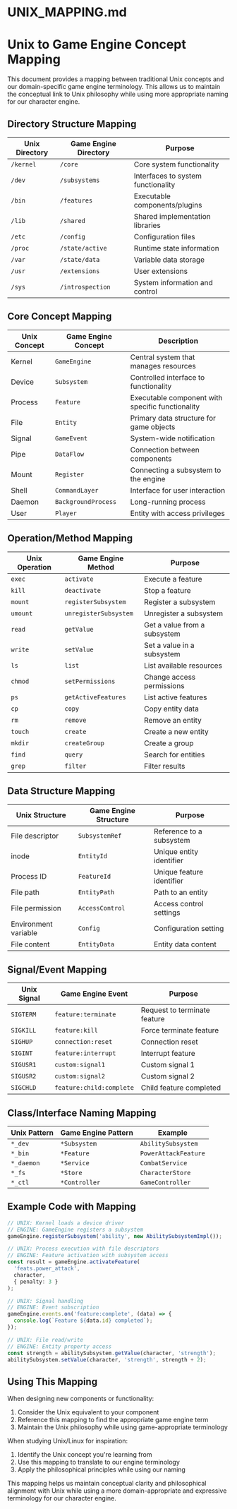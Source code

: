 # UNIX_MAPPING.md

# Unix to Game Engine Concept Mapping

This document provides a mapping between traditional Unix concepts and our domain-specific game engine terminology. This allows us to maintain the conceptual link to Unix philosophy while using more appropriate naming for our character engine.

## Directory Structure Mapping

| Unix Directory | Game Engine Directory | Purpose |
|----------------|------------------------|---------|
| `/kernel` | `/core` | Core system functionality |
| `/dev` | `/subsystems` | Interfaces to system functionality |
| `/bin` | `/features` | Executable components/plugins |
| `/lib` | `/shared` | Shared implementation libraries |
| `/etc` | `/config` | Configuration files |
| `/proc` | `/state/active` | Runtime state information |
| `/var` | `/state/data` | Variable data storage |
| `/usr` | `/extensions` | User extensions |
| `/sys` | `/introspection` | System information and control |

## Core Concept Mapping

| Unix Concept | Game Engine Concept | Description |
|--------------|---------------------|-------------|
| Kernel | `GameEngine` | Central system that manages resources |
| Device | `Subsystem` | Controlled interface to functionality |
| Process | `Feature` | Executable component with specific functionality |
| File | `Entity` | Primary data structure for game objects |
| Signal | `GameEvent` | System-wide notification |
| Pipe | `DataFlow` | Connection between components |
| Mount | `Register` | Connecting a subsystem to the engine |
| Shell | `CommandLayer` | Interface for user interaction |
| Daemon | `BackgroundProcess` | Long-running process |
| User | `Player` | Entity with access privileges |

## Operation/Method Mapping

| Unix Operation | Game Engine Method | Purpose |
|----------------|-------------------|---------|
| `exec` | `activate` | Execute a feature |
| `kill` | `deactivate` | Stop a feature |
| `mount` | `registerSubsystem` | Register a subsystem |
| `umount` | `unregisterSubsystem` | Unregister a subsystem |
| `read` | `getValue` | Get a value from a subsystem |
| `write` | `setValue` | Set a value in a subsystem |
| `ls` | `list` | List available resources |
| `chmod` | `setPermissions` | Change access permissions |
| `ps` | `getActiveFeatures` | List active features |
| `cp` | `copy` | Copy entity data |
| `rm` | `remove` | Remove an entity |
| `touch` | `create` | Create a new entity |
| `mkdir` | `createGroup` | Create a group |
| `find` | `query` | Search for entities |
| `grep` | `filter` | Filter results |

## Data Structure Mapping

| Unix Structure | Game Engine Structure | Purpose |
|----------------|---------------------|---------|
| File descriptor | `SubsystemRef` | Reference to a subsystem |
| inode | `EntityId` | Unique entity identifier |
| Process ID | `FeatureId` | Unique feature identifier |
| File path | `EntityPath` | Path to an entity |
| File permission | `AccessControl` | Access control settings |
| Environment variable | `Config` | Configuration setting |
| File content | `EntityData` | Entity data content |

## Signal/Event Mapping

| Unix Signal | Game Engine Event | Purpose |
|-------------|------------------|---------|
| `SIGTERM` | `feature:terminate` | Request to terminate feature |
| `SIGKILL` | `feature:kill` | Force terminate feature |
| `SIGHUP` | `connection:reset` | Connection reset |
| `SIGINT` | `feature:interrupt` | Interrupt feature |
| `SIGUSR1` | `custom:signal1` | Custom signal 1 |
| `SIGUSR2` | `custom:signal2` | Custom signal 2 |
| `SIGCHLD` | `feature:child:complete` | Child feature completed |

## Class/Interface Naming Mapping

| Unix Pattern | Game Engine Pattern | Example |
|--------------|---------------------|---------|
| `*_dev` | `*Subsystem` | `AbilitySubsystem` |
| `*_bin` | `*Feature` | `PowerAttackFeature` |
| `*_daemon` | `*Service` | `CombatService` |
| `*_fs` | `*Store` | `CharacterStore` |
| `*_ctl` | `*Controller` | `GameController` |

## Example Code with Mapping

```typescript
// UNIX: Kernel loads a device driver
// ENGINE: GameEngine registers a subsystem
gameEngine.registerSubsystem('ability', new AbilitySubsystemImpl());

// UNIX: Process execution with file descriptors
// ENGINE: Feature activation with subsystem access
const result = gameEngine.activateFeature(
  'feats.power_attack',
  character,
  { penalty: 3 }
);

// UNIX: Signal handling
// ENGINE: Event subscription
gameEngine.events.on('feature:complete', (data) => {
  console.log(`Feature ${data.id} completed`);
});

// UNIX: File read/write
// ENGINE: Entity property access
const strength = abilitySubsystem.getValue(character, 'strength');
abilitySubsystem.setValue(character, 'strength', strength + 2);
```

## Using This Mapping

When designing new components or functionality:

1. Consider the Unix equivalent to your component
2. Reference this mapping to find the appropriate game engine term
3. Maintain the Unix philosophy while using game-appropriate terminology

When studying Unix/Linux for inspiration:

1. Identify the Unix concept you're learning from
2. Use this mapping to translate to our engine terminology
3. Apply the philosophical principles while using our naming

This mapping helps us maintain conceptual clarity and philosophical alignment with Unix while using a more domain-appropriate and expressive terminology for our character engine.
